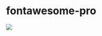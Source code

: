 # fontawesome-pro

<img src="https://github.com/LDexter/fontawesome-pro/blob/main/shuttle-space-solid.svg">
